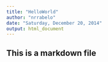 ```yaml
---
title: "HelloWorld"
author: "nrrabelo"
date: "Saturday, December 20, 2014"
output: html_document
---
```

## This is a markdown file